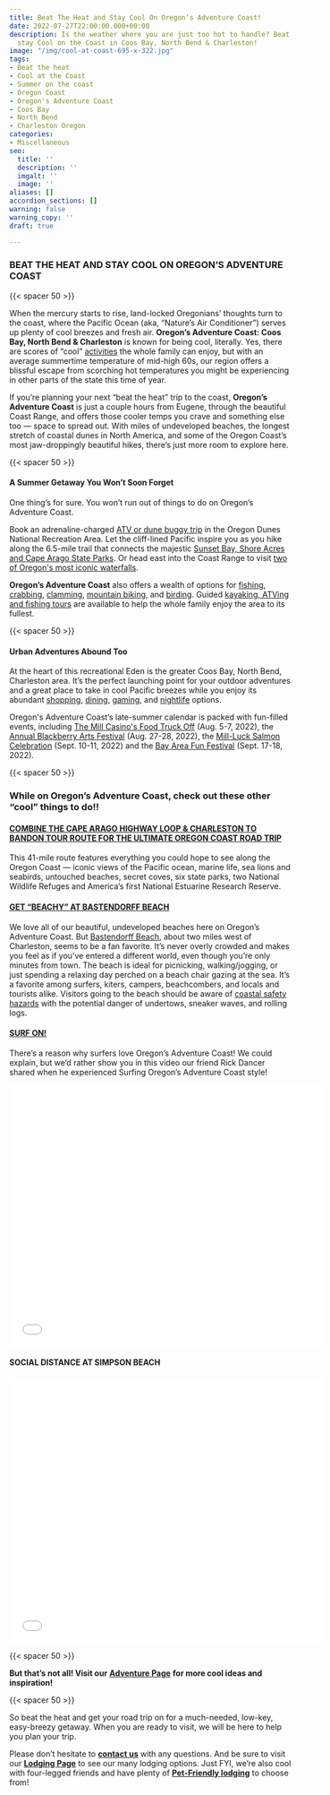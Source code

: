 ```yaml
---
title: Beat The Heat and Stay Cool On Oregon’s Adventure Coast!
date: 2022-07-27T22:00:00.000+00:00
description: Is the weather where you are just too hot to handle? Beat the heat and
  stay Cool on the Coast in Coos Bay, North Bend & Charleston!
image: "/img/cool-at-coast-695-x-322.jpg"
tags:
- Beat the heat
- Cool at the Coast
- Summer on the coast
- Oregon Coast
- Oregon's Adventure Coast
- Coos Bay
- North Bend
- Charleston Oregon
categories:
- Miscellaneous
seo:
  title: ''
  description: ''
  imgalt: ''
  image: ''
aliases: []
accordion_sections: []
warning: false
warning_copy: ''
draft: true

---
```

### BEAT THE HEAT AND STAY COOL ON OREGON’S ADVENTURE COAST

{{< spacer 50 >}}

When the mercury starts to rise, land-locked Oregonians’ thoughts turn to the coast, where the Pacific Ocean (aka, “Nature’s Air Conditioner”) serves up plenty of cool breezes and fresh air. **Oregon’s Adventure Coast: Coos Bay, North Bend & Charleston** is known for being cool, literally. Yes, there are scores of “cool” [activities](/adventures/) the whole family can enjoy, but with an average summertime temperature of mid-high 60s, our region offers a blissful escape from scorching hot temperatures you might be experiencing in other parts of the state this time of year.

If you’re planning your next “beat the heat” trip to the coast, **Oregon’s Adventure Coast** is just a couple hours from Eugene, through the beautiful Coast Range, and offers those cooler temps you crave and something else too — space to spread out. With miles of undeveloped beaches, the longest stretch of coastal dunes in North America, and some of the Oregon Coast’s most jaw-droppingly beautiful hikes, there’s just more room to explore here.

{{< spacer 50 >}}

#### A Summer Getaway You Won’t Soon Forget

One thing’s for sure. You won’t run out of things to do on Oregon’s Adventure Coast.

Book an adrenaline-charged [ATV or dune buggy trip](/atv-motorsports/) in the Oregon Dunes National Recreation Area. Let the cliff-lined Pacific inspire you as you hike along the 6.5-mile trail that connects the majestic [Sunset Bay, Shore Acres and Cape Arago State Parks](/hiking-walking/). Or head east into the Coast Range to visit [two of Oregon's most iconic waterfalls](/hiking-walking/).

**Oregon’s Adventure Coast** also offers a wealth of options for [fishing](/fishing/), [crabbing](/crabbing-clamming/), [clamming](/clamming/), [mountain biking](/cycling/), and [birding](/birding-and-wildlife/). Guided [kayaking, ATVing and fishing tours](/blog/where-to-find-local-tour-guides-charters-on-oregon-s-adventure-coast/) are available to help the whole family enjoy the area to its fullest.

{{< spacer 50 >}}

#### Urban Adventures Abound Too

At the heart of this recreational Eden is the greater Coos Bay, North Bend, Charleston area. It’s the perfect launching point for your outdoor adventures and a great place to take in cool Pacific breezes while you enjoy its abundant [shopping](/shopping/), [dining](/dining/), [gaming](/gaming/), and [nightlife](/entertainment-and-nightlife/) options.

Oregon's Adventure Coast’s late-summer calendar is packed with fun-filled events, including [The Mill Casino's Food Truck Off](/event/the-mill-casino-food-truck-off/) (Aug. 5-7, 2022), the [Annual Blackberry Arts Festival](/event/annual-blackberry-arts-festival/) (Aug. 27-28, 2022), the [Mill-Luck Salmon Celebration](/event/mill-luck-salmon-celebration/) (Sept. 10-11, 2022) and the [Bay Area Fun Festival](/event/annual-bay-area-fun-festival/) (Sept. 17-18, 2022).

{{< spacer 50 >}}

### While on Oregon’s Adventure Coast, check out these other “cool” things to do!!

#### [**COMBINE THE CAPE ARAGO HIGHWAY LOOP & CHARLESTON TO BANDON TOUR ROUTE FOR THE ULTIMATE OREGON COAST ROAD TRIP**]()

This 41-mile route features everything you could hope to see along the Oregon Coast — iconic views of the Pacific ocean, marine life, sea lions and seabirds, untouched beaches, secret coves, six state parks, two National Wildlife Refuges and America’s first National Estuarine Research Reserve.

#### [**GET “BEACHY” AT BASTENDORFF BEACH**]()

We love all of our beautiful, undeveloped beaches here on Oregon’s Adventure Coast. But [Bastendorff Beach](/undeveloped-beaches/), about two miles west of Charleston, seems to be a fan favorite. It’s never overly crowded and makes you feel as if you’ve entered a different world, even though you’re only minutes from town. The beach is ideal for picnicking, walking/jogging, or just spending a relaxing day perched on a beach chair gazing at the sea. It’s a favorite among surfers, kiters, campers, beachcombers, and locals and tourists alike. Visitors going to the beach should be aware of [coastal safety hazards](/blog/eight-ways-to-stay-safe-on-the-beaches-along-the-oregon-coast/) with the potential danger of undertows, sneaker waves, and rolling logs.

#### [**SURF ON!**](/water-recreation/)

There’s a reason why surfers love Oregon’s Adventure Coast! We could explain, but we’d rather show you in this video our friend Rick Dancer shared when he experienced Surfing Oregon’s Adventure Coast style!

<iframe src="[https://www.facebook.com/plugins/video.php?href=https%3A%2F%2Fwww.facebook.com%2FThatOregonLife%2Fvideos%2F1772772586154501%2F&show_text=1&width=560](https://www.facebook.com/plugins/video.php?href=https%3A%2F%2Fwww.facebook.com%2FThatOregonLife%2Fvideos%2F1772772586154501%2F&show_text=1&width=560 "https://www.facebook.com/plugins/video.php?href=https%3A%2F%2Fwww.facebook.com%2FThatOregonLife%2Fvideos%2F1772772586154501%2F&show_text=1&width=560")" width="560" height="468" style="border:none;overflow:hidden" scrolling="no" frameborder="0" allowTransparency="true" allow="encrypted-media" allowFullScreen="true"></iframe>

#### **SOCIAL DISTANCE AT SIMPSON BEACH**

<iframe src="[https://www.facebook.com/plugins/video.php?href=https%3A%2F%2Fwww.facebook.com%2FOregonsAdventureCoast%2Fvideos%2F501046370589317%2F&show_text=1&width=560](https://www.facebook.com/plugins/video.php?href=https%3A%2F%2Fwww.facebook.com%2FThatOregonLife%2Fvideos%2F1772772586154501%2F&show_text=1&width=560 "https://www.facebook.com/plugins/video.php?href=https%3A%2F%2Fwww.facebook.com%2FThatOregonLife%2Fvideos%2F1772772586154501%2F&show_text=1&width=560")" width="560" height="474" style="border:none;overflow:hidden" scrolling="no" frameborder="0" allowTransparency="true" allow="encrypted-media" allowFullScreen="true"></iframe>

{{< spacer 50 >}}

**But that’s not all! Visit our** [**Adventure Page**](/adventures/) **for more cool ideas and inspiration!**

{{< spacer 50 >}}

So beat the heat and get your road trip on for a much-needed, low-key, easy-breezy getaway. When you are ready to visit, we will be here to help you plan your trip.

Please don’t hesitate to [**contact us**](/contact/) with any questions. And be sure to visit our [**Lodging Page**](/lodging/) to see our many lodging options. Just FYI, we’re also cool with four-legged friends and have plenty of [**Pet-Friendly lodging**](/blog/dog-friendly-hotels-on-oregon-s-adventure-coast/) to choose from!